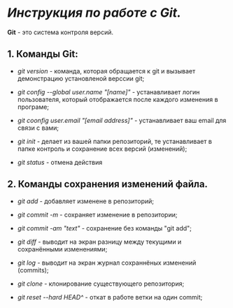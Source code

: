 # _**Инструкция по работе с Git.**_

**Git** - это система контроля версий.

## 1. **Команды Git:**

* _git version_ - команда, которая обращается к git и вызывает демонстрацию установленой верссии git;

* _git config --global user.name "[name]"_ - устанавливает логин пользователя, который отображается после каждого изменения в програме;

* _git coonfig user.email "[email address]"_ - устанавливает ваш email для связи с вами;

* _git init_ - делает из вашей папки репозиторий, те устанавливает в папке контроль и сохранение всех версий (изменений);

* _git status_ - отмена действия

## 2. **Команды сохранения изменений файла.**

* _git add_ - добавляет изменене в репозиторий;

* _git commit -m_ - сохраняет изменение в репозитории;

* _git commit -am "text"_ - сохранение без команды "git add";

* _git diff_ - выводит на экран разницу между текущими и сохранёнными изменениями;

* _git log_ - выводит на экран журнал сохраннёных изменений (commits);

* _git clone_ - клонирование существующего репозитория;

* _git reset --hard HEAD^_ - откат в работе ветки на один commit;





